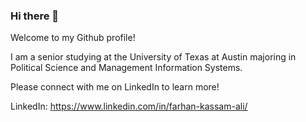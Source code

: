 ### Hi there 👋

Welcome to my Github profile! 

I am a senior studying at the University of Texas at Austin majoring in Political Science and Management Information Systems. 

Please connect with me on LinkedIn to learn more!

LinkedIn: https://www.linkedin.com/in/farhan-kassam-ali/
<!--
**farhan234/farhan234** is a ✨ _special_ ✨ repository because its `README.md` (this file) appears on your GitHub profile.

Here are some ideas to get you started:

- 🔭 I’m currently working on ...
- 🌱 I’m currently learning ...
- 👯 I’m looking to collaborate on ...
- 🤔 I’m looking for help with ...
- 💬 Ask me about ...
- 📫 How to reach me: ...
- 😄 Pronouns: ...
- ⚡ Fun fact: ...
-->
